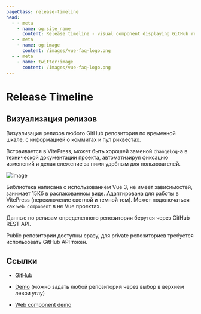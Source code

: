 ```yaml
---
pageClass: release-timeline
head:
  - - meta
    - name: og:site_name
      content: Release timeline - visual component displaying GitHub release timeline
  - - meta
    - name: og:image
      content: /images/vue-faq-logo.png
  - - meta
    - name: twitter:image
      content: /images/vue-faq-logo.png
---
```


# Release Timeline

## Визуализация релизов

Визуализация релизов любого GitHub репозитория по временной шкале, с информацией о коммитах и пул риквестах.

Встраивается в VitePress, может быть хорошей заменой `changelog`-а в технической документации проекта, автоматизируя фиксацию изменений и делая слежение за ними удобным для пользователей.

![image](/ru/release-timeline/assets/images/rt.jpg)

Библиотека написана с использованием Vue 3, не имеет зависимостей, занимает 15Кб в распакованном виде. Адаптирована для работы в VitePress (переключение светлой и темной тем). Может подключаться как `web component` в не Vue проектах.

Данные по релизам определенного репозитория берутся через GitHub REST API.

Public репозитории доступны сразу, для private репозиториев требуется использовать GitHub API токен.

## Ссылки

- [GitHub](https://github.com/vuesence/release-timeline)

- [Demo](https://vuesence.github.io/release-timeline/) (можно задать любой репозиторий через выбор в верхнем левои углу)

- [Web component demo](https://unpkg.com/release-timeline/dist/wc-demo.html)
